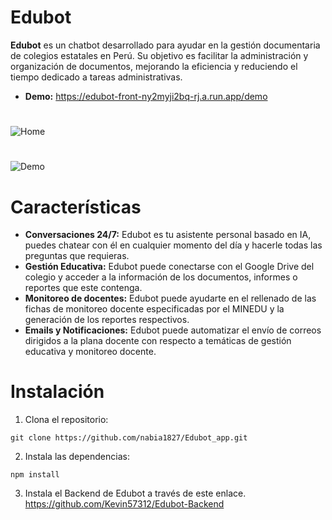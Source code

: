 # Edubot
**Edubot** es un chatbot desarrollado para ayudar en la gestión documentaria de colegios estatales en Perú. Su objetivo es facilitar la administración y organización de documentos, mejorando la eficiencia y reduciendo el tiempo dedicado a tareas administrativas.
- **Demo:** https://edubot-front-ny2myji2bq-rj.a.run.app/demo
#
![Home](https://lh3.googleusercontent.com/u/0/d/1uNVkqlUQuaF-_e7QFzfCKL977avz2f7H=w4000-h8220-iv2)
#
![Demo](https://lh3.googleusercontent.com/u/0/d/1zkP_2Eg8z8eYPIokyI97eOwklRl_xWHb=w1920-h868-iv2)

#
# Características
- **Conversaciones 24/7:** Edubot es tu asistente personal basado en IA, puedes chatear con él en cualquier momento del día y hacerle todas las preguntas que requieras.
- **Gestión Educativa:** Edubot puede conectarse con el Google Drive del colegio y acceder a la información de los documentos, informes o reportes que este contenga.
- **Monitoreo de docentes:** Edubot puede ayudarte en el rellenado de las fichas de monitoreo docente especificadas por el MINEDU y la generación de los reportes respectivos.
- **Emails y Notificaciones:** Edubot puede automatizar el envío de correos dirigidos a la plana docente con respecto a temáticas de gestión educativa y monitoreo docente.

# Instalación
1. Clona el repositorio:
```
git clone https://github.com/nabia1827/Edubot_app.git
```
2. Instala las dependencias:
```
npm install
```
3. Instala el Backend de Edubot a través de este enlace. https://github.com/Kevin57312/Edubot-Backend
